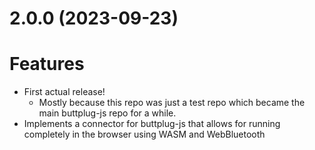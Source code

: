 # 2.0.0 (2023-09-23)

# Features

- First actual release!
  - Mostly because this repo was just a test repo which became the main buttplug-js repo for a
    while.
- Implements a connector for buttplug-js that allows for running completely in the browser using
  WASM and WebBluetooth